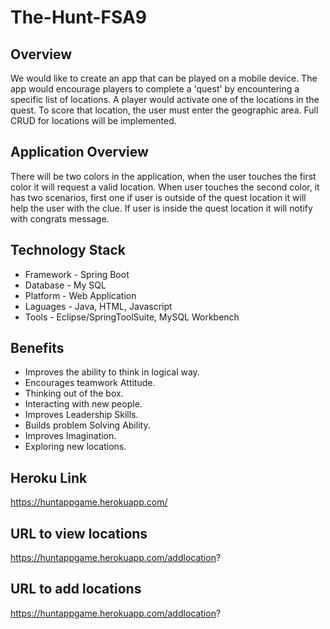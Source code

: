 # The-Hunt-FSA9

## Overview 
We would like to create an app that can be played on a mobile device. The app would encourage players to complete a 'quest' by encountering a specific list of locations. 
A player would activate one of the locations in the quest. To score that location, the user must enter the geographic area. Full CRUD for locations will be implemented.

## Application Overview
There will be two colors in the application, when the user touches the first color it will request a valid location. When user touches the second color, it has two scenarios, first one if user is outside of the quest location it will help the user with the clue. If user is inside the quest location it will notify with congrats message.

## Technology Stack

- Framework - Spring Boot
- Database - My SQL
- Platform - Web Application 
- Laguages - Java, HTML, Javascript
- Tools - Eclipse/SpringToolSuite, MySQL Workbench

## Benefits

* Improves the ability to think in logical way.
* Encourages teamwork Attitude.
* Thinking out of the box.
* Interacting with new people.
* Improves Leadership Skills.
* Builds problem Solving Ability.
* Improves Imagination.
* Exploring new locations.

## Heroku Link

https://huntappgame.herokuapp.com/

## URL to view locations

https://huntappgame.herokuapp.com/addlocation?

## URL to add locations

https://huntappgame.herokuapp.com/addlocation?

